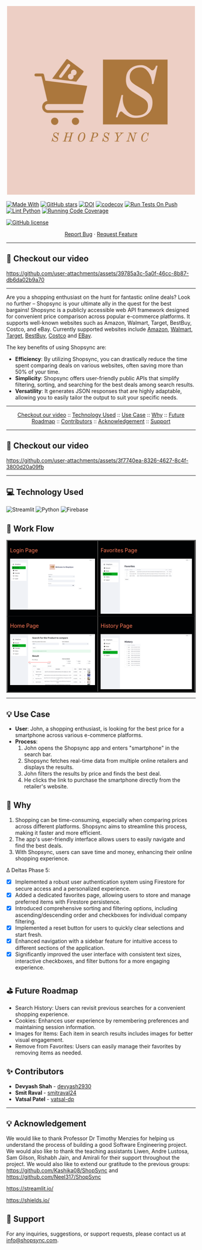 <p align="center"><img width="500" src="./assets/shopsync-logos.jpeg"></p>

[![Made With](https://img.shields.io/badge/made%20with-python-blue)](https://www.python.org/)
[![GitHub stars](https://badgen.net/github/stars/Neel317/ShopSync)](https://badgen.net/github/stars/Neel317/ShopSync)
[![DOI](https://zenodo.org/badge/889991961.svg)](https://doi.org/10.5281/zenodo.14219860)
[![codecov](https://codecov.io/github/devyash2930/ShopSync-SE/branch/testing/graph/badge.svg?token=TP83NH85TA)](https://codecov.io/github/devyash2930/ShopSync-SE)
[![Run Tests On Push](https://github.com/Neel317/ShopSync/actions/workflows/unit_test.yml/badge.svg)](https://github.com/devyash2930/ShopSync-SE/actions/workflows/unit_test.yml)
[![Lint Python](https://github.com/Neel317/ShopSync/actions/workflows/main.yml/badge.svg)](https://github.com/devyash2930/ShopSync-SE/actions/workflows/main.yml)
[![Running Code Coverage](https://github.com/Neel317/ShopSync/actions/workflows/code_cov.yml/badge.svg)](https://github.com/devyash2930/ShopSync-SE/actions/workflows/code_cov.yml)



<!--Badges-->
<a href="https://github.com/Neel317/ShopSync/blob/main/LICENSE"><img alt="GitHub license" src="https://img.shields.io/github/license/Neel317/ShopSync"></a>


<p align="center">
    <a href="https://github.com/devyash2930/ShopSync-SE/issues/new/choose">Report Bug</a>
    ·
    <a href="https://github.com/devyash2930/ShopSync-SE/issues/new/choose">Request Feature</a>
</p>

---

:movie_camera: Checkout our video
---

https://github.com/user-attachments/assets/39785a3c-5a0f-46cc-8b87-db6da02b9a70

---

Are you a shopping enthusiast on the hunt for fantastic online deals? Look no further – Shopsync is your ultimate ally in the quest for the best bargains! Shopsync is a publicly accessible web API framework designed for convenient price comparison across popular e-commerce platforms. It supports well-known websites such as Amazon, Walmart, Target, BestBuy, Costco, and eBay. Currently supported websites include [Amazon](https://www.amazon.com/), [Walmart](https://www.walmart.com/), [Target](https://www.target.com/), [BestBuy](https://www.bestbuy.com/), [Costco](https://www.costco.com/) and [EBay](https://www.ebay.com/).

The key benefits of using Shopsync are:

- **Efficiency**: By utilizing Shopsync, you can drastically reduce the time spent comparing deals on various websites, often saving more than 50% of your time.
- **Simplicity**: Shopsync offers user-friendly public APIs that simplify filtering, sorting, and searching for the best deals among search results.
- **Versatility**: It generates JSON responses that are highly adaptable, allowing you to easily tailor the output to suit your specific needs.

---

<p align="center">
  <a href="#movie_camera-checkout-our-video">Checkout our video</a>
  ::
  <a href="#computer-technology-used">Technology Used</a>
  ::
  <a href="#bulb-use-case">Use Case</a>
  ::
  <a href="#page_facing_up-why">Why</a>
  ::
  <a href="#golf-future-roadmap">Future Roadmap</a>
  ::
  <a href="#sparkles-contributors">Contributors</a>
  ::
  <a href="#Acknowledgement">Acknowledgement</a>
  ::
  <a href="#email-support">Support</a>
</p>

---

:movie_camera: Checkout our video
---

https://github.com/user-attachments/assets/3f7740ea-8326-4627-8c4f-3800d20a09fb

---



:computer: Technology Used
---
![Streamlit](https://img.shields.io/badge/Streamlit-FF4F00?style=for-the-badge&logo=streamlit&logoColor=white)
![Python](https://img.shields.io/badge/Python-3776AB?style=for-the-badge&logo=python&logoColor=white)
![Firebase](https://img.shields.io/badge/Firebase-FFCA28?style=for-the-badge&logo=firebase&logoColor=white)


## 🔄 Work Flow

<table border="2" bordercolorlight="#b9dcff" bordercolordark="#006fdd">
  <tr style="background: #010203 ">
    <td valign="top"> 
      <p style="color: #FF7A59"> Login Page
      </p>
      <a href="./media/LoginScreen.png"> 
        <img src="./media/LoginScreen.png" >      
      </a>
    </td>
    <td valign="top">
     <p style="color: #FF7A59"> Favorites Page
      </p>
     <a href="./media/FavoritesScreen.png">
        <img src="./media/FavoritesScreen.png"> 
      </a> 
    </td>
  </tr>
  
  <tr style="background: #010203;"> 
    <td valign="top">
     <p style="color: #FF7A59"> Home Page
      </p>
     <a href="./media/HomeScreen.png">
        <img src="./media/HomeScreen.png"> 
      </a> 
    </td>
    <td valign="top"> 
      <p style="color: #FF7A59"> History Page
      </p>
      <a href="./media/HistoryScreen.png"> 
        <img src="./media/HistoryScreen.png">      
      </a>
    </td>
  </tr>
</table>

---

:bulb: Use Case
---
- **User**: John, a shopping enthusiast, is looking for the best price for a smartphone across various e-commerce platforms.
- **Process**:
  1. John opens the Shopsync app and enters "smartphone" in the search bar.
  2. Shopsync fetches real-time data from multiple online retailers and displays the results.
  3. John filters the results by price and finds the best deal.
  4. He clicks the link to purchase the smartphone directly from the retailer's website.

:page_facing_up: Why
---
1. Shopping can be time-consuming, especially when comparing prices across different platforms. Shopsync aims to streamline this process, making it faster and more efficient.
2. The app's user-friendly interface allows users to easily navigate and find the best deals.
3. With Shopsync, users can save time and money, enhancing their online shopping experience.

Δ Deltas
Phase 5:
- [x] Implemented a robust user authentication system using Firestore for secure access and a personalized experience.
- [x] Added a dedicated favorites page, allowing users to store and manage preferred items with Firestore persistence.
- [x] Introduced comprehensive sorting and filtering options, including ascending/descending order and checkboxes for individual company filtering.
- [x] Implemented a reset button for users to quickly clear selections and start fresh.
- [x] Enhanced navigation with a sidebar feature for intuitive access to different sections of the application.
- [x] Significantly improved the user interface with consistent text sizes, interactive checkboxes, and filter buttons for a more engaging experience.

:golf: Future Roadmap
---
- Search History: Users can revisit previous searches for a convenient shopping experience.
- Cookies: Enhances user experience by remembering preferences and maintaining session information.
- Images for Items: Each item in search results includes images for better visual engagement.
- Remove from Favorites: Users can easily manage their favorites by removing items as needed.

:sparkles: Contributors
---
- **Devyash Shah** - [devyash2930](https://github.com/devyash2930)
- **Smit Raval** - [smitraval24 ](https://github.com/smitraval24)
- **Vatsal Patel** - [vatsal-dp](https://github.com/vatsal-dp)

---

:bulb: Acknowledgement
---
We would like to thank Professor Dr Timothy Menzies for helping us understand the process of building a good Software Engineering project. We would also like to thank the teaching assistants Liwen, Andre Lustosa, Sam Gilson, Rishabh Jain, and Amirali for their support throughout the project. We would also like to extend our gratitude to the previous groups: https://github.com/Kashika08/ShopSync and https://github.com/Neel317/ShopSync

https://streamlit.io/

https://shields.io/

:email: Support
---
For any inquiries, suggestions, or support requests, please contact us at [info@shopsync.com](mailto:info@shopsync.com).

